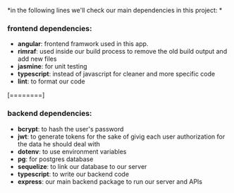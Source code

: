 *in the following lines we'll check our main dependencies in this project:
*
### frontend dependencies: 
- **angular**: frontend framwork used in this app.
- **rimraf**: used inside our build process to remove the old build output and add new files
- **jasmine**: for unit testing
- **typescript**: instead of javascript for cleaner and more specific code
- **lint**: to format our code 

[========]

### backend dependencies:
- **bcrypt**: to hash the user's password
- **jwt**: to generate tokens for the sake of givig each user authorization for the data he should deal with
- **dotenv**: to use environment variables
- **pg**: for postgres database
- **sequelize**: to link our database to our server
- **typescript**: to write our backend code
- **express**: our main backend package to run our server and APIs